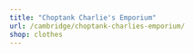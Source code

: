 ```yaml
---
title: "Choptank Charlie's Emporium"
url: /cambridge/choptank-charlies-emporium/
shop: clothes
---
```

